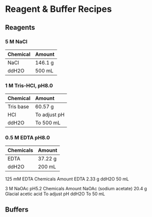 # Reagent & Buffer Recipes

## Reagents

### 5 M NaCl
| Chemical | Amount       |
|:---------|:-------------|
|NaCl	     | 146.1 g      |
|ddH2O	   | 500 mL       |

### 1 M Tris-HCl, pH8.0
|Chemical	 |Amount        |
|:---------|:-------------|
|Tris base |	60.57 g     |
|HCl	     | To adjust pH |
|ddH2O	   | To 500 mL    |

### 0.5 M EDTA pH8.0
|Chemicals | Amount       |
|:---------|:-------------|
|EDTA	     | 37.22 g      |
|ddH2O	   |200 mL        |

125 mM EDTA
Chemicals	Amount
EDTA	2.33 g
ddH2O	50 mL

3 M NaOAc pH5.2
Chemicals	Amount
NaOAc (sodium acetate)	20.4 g
Glacial acetic acid	To adjust pH
ddH2O	To 50 mL

## Buffers
